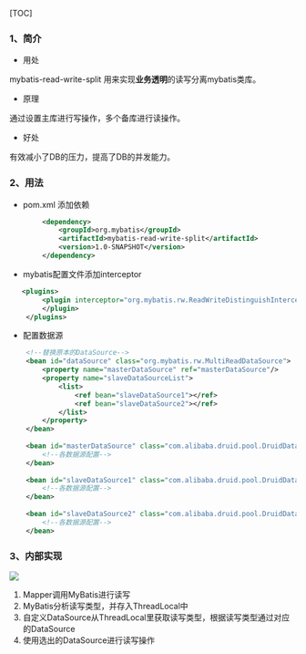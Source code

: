 [TOC]

### 1、简介

* 用处

mybatis-read-write-split 用来实现**业务透明**的读写分离mybatis类库。

* 原理

通过设置主库进行写操作，多个备库进行读操作。

* 好处

有效减小了DB的压力，提高了DB的并发能力。

### 2、用法

* pom.xml 添加依赖

```xml
        <dependency>
            <groupId>org.mybatis</groupId>
            <artifactId>mybatis-read-write-split</artifactId>
            <version>1.0-SNAPSHOT</version>
        </dependency>
```

* mybatis配置文件添加interceptor

```xml
   <plugins>
        <plugin interceptor="org.mybatis.rw.ReadWriteDistinguishInterceptor">
        </plugin>
    </plugins>
```

* 配置数据源

```xml
    <!--替换原本的DataSource-->
    <bean id="dataSource" class="org.mybatis.rw.MultiReadDataSource">
        <property name="masterDataSource" ref="masterDataSource"/>
        <property name="slaveDataSourceList">
            <list>
                <ref bean="slaveDataSource1"></ref>
                <ref bean="slaveDataSource2"></ref>
            </list>
        </property>
    </bean>
    
    <bean id="masterDataSource" class="com.alibaba.druid.pool.DruidDataSource" destroy-method="close">
        <!--各数据源配置-->
    </bean>
    
    <bean id="slaveDataSource1" class="com.alibaba.druid.pool.DruidDataSource" destroy-method="close">
        <!--各数据源配置-->
    </bean>
    
    <bean id="slaveDataSource2" class="com.alibaba.druid.pool.DruidDataSource" destroy-method="close">
        <!--各数据源配置-->
    </bean>
```

### 3、内部实现

![](https://ws2.sinaimg.cn/large/006tNc79ly1fnxif8df50j30xy0p7ac6.jpg)

1. Mapper调用MyBatis进行读写
2. MyBatis分析读写类型，并存入ThreadLocal中
3. 自定义DataSource从ThreadLocal里获取读写类型，根据读写类型通过对应的DataSource
4. 使用选出的DataSource进行读写操作

